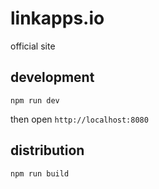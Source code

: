 # linkapps.io

official site

## development

```
npm run dev
```

then open `http://localhost:8080`

## distribution

```
npm run build
```



